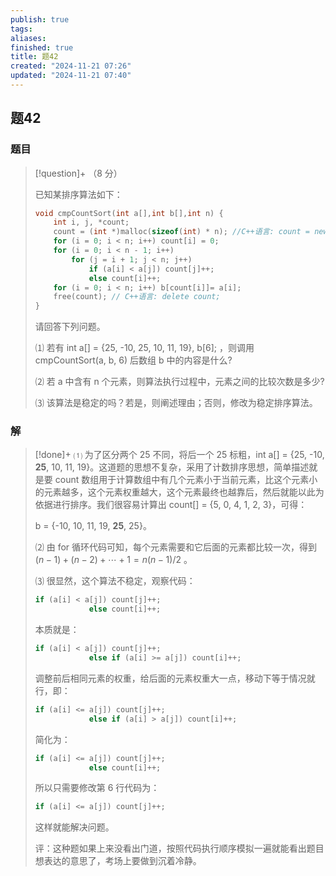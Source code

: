 ```yaml
---
publish: true
tags: 
aliases: 
finished: true
title: 题42
created: "2024-11-21 07:26"
updated: "2024-11-21 07:40"
---
```

## 题42
### 题目
> [!question]+
> （8 分）
> 
> 已知某排序算法如下：
> 
> ```cpp
> void cmpCountSort(int a[],int b[],int n) { 
>     int i, j, *count;
>     count = (int *)malloc(sizeof(int) * n); //C++语言: count = new int[n]; 
>     for (i = 0; i < n; i++) count[i] = 0; 
>     for (i = 0; i < n - 1; i++)
>         for (j = i + 1; j < n; j++) 
>             if (a[i] < a[j]) count[j]++; 
>             else count[i]++;
>     for (i = 0; i < n; i++) b[count[i]]= a[i];
>     free(count); // C++语言: delete count; 
> }
> ```
> 
> 请回答下列问题。
> 
> ⑴ 若有 int a[] = {25, -10, 25, 10, 11, 19}, b[6]; ，则调用 cmpCountSort(a, b, 6) 后数组 b 中的内容是什么?
> 
> ⑵ 若 a 中含有 n 个元素，则算法执行过程中，元素之间的比较次数是多少?
> 
> ⑶ 该算法是稳定的吗？若是，则阐述理由；否则，修改为稳定排序算法。
### 解
> [!done]+
> ⑴ 为了区分两个 25 不同，将后一个 25 标粗，int a[] = {25, -10, **25**, 10, 11, 19}。这道题的思想不复杂，采用了计数排序思想，简单描述就是要 count 数组用于计算数组中有几个元素小于当前元素，比这个元素小的元素越多，这个元素权重越大，这个元素最终也越靠后，然后就能以此为依据进行排序。我们很容易计算出 count[] = {5, 0, 4, 1, 2, 3}，可得：
> 
> b = {-10, 10, 11, 19, **25**, 25}。
> 
> ⑵ 由 for 循环代码可知，每个元素需要和它后面的元素都比较一次，得到 $(n-1)+(n-2)+\cdots + 1 = n(n-1)/2$ 。
> 
> ⑶ 很显然，这个算法不稳定，观察代码：
> 
> ```cpp
> if (a[i] < a[j]) count[j]++; 
>             else count[i]++;
> ```
> 
> 本质就是：
> 
> ```cpp
> if (a[i] < a[j]) count[j]++; 
>             else if (a[i] >= a[j]) count[i]++;
> ```
> 
> 调整前后相同元素的权重，给后面的元素权重大一点，移动下等于情况就行，即：
> 
> ```cpp
> if (a[i] <= a[j]) count[j]++; 
>             else if (a[i] > a[j]) count[i]++;
> ```
> 
> 简化为：
> 
> ```cpp
> if (a[i] <= a[j]) count[j]++; 
>             else count[i]++;
> ```
> 
> 所以只需要修改第 6 行代码为：
> 
> ```cpp
> if (a[i] <= a[j]) count[j]++;
> ```
> 
> 这样就能解决问题。
> 
> 评：这种题如果上来没看出门道，按照代码执行顺序模拟一遍就能看出题目想表达的意思了，考场上要做到沉着冷静。